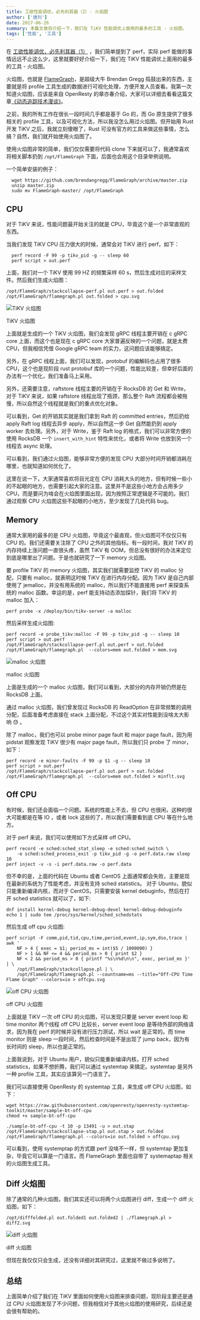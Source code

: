 ```yaml
---
title: 工欲性能调优，必先利其器（2）- 火焰图
author: ['唐刘']
date: 2017-06-26
summary: 本篇文章将介绍一下，我们在 TiKV 性能调优上面用的最多的工具 - 火焰图。
tags: ['性能', '工具']
---
```


在 [工欲性能调优，必先利其器（1）](./iostat-perf-strace.md) ，我们简单提到了 perf，实际 perf 能做的事情远远不止这么少，这里就要好好介绍一下，我们在 TiKV 性能调优上面用的最多的工具 - 火焰图。

火焰图，也就是 [FlameGraph](https://github.com/brendangregg/FlameGraph)，是超级大牛 Brendan Gregg 捣鼓出来的东西，主要就是将 profile 工具生成的数据进行可视化处理，方便开发人员查看。我第一次知道火焰图，应该是来自 OpenResty 的章亦春介绍，大家可以详细去看看这篇文章[《动态追踪技术漫谈》](https://openresty.org/posts/dynamic-tracing/)。

之前，我的所有工作在很长一段时间几乎都是基于 Go 的，而 Go 原生提供了很多相关的 profile 工具，以及可视化方法，所以我没怎么用过火焰图。但开始用 Rust 开发 TiKV 之后，我就立刻傻眼了，Rust 可没有官方的工具来做这些事情，怎么搞？自然，我们就开始使用火焰图了。

使用火焰图非常的简单，我们仅仅需要将代码 clone 下来就可以了，我通常喜欢将相关脚本扔到 `/opt/FlameGraph` 下面，后面也会用这个目录举例说明。

一个简单安装的例子：

```
  wget https://github.com/brendangregg/FlameGraph/archive/master.zip
  unzip master.zip
  sudo mv FlameGraph-master/ /opt/FlameGraph
```

## CPU

对于 TiKV 来说，性能问题最开始关注的就是 CPU，毕竟这个是一个非常直观的东西。

当我们发现 TiKV CPU 压力很大的时候，通常会对 TiKV 进行 perf，如下：

```
  perf record -F 99 -p tikv_pid -g -- sleep 60
  perf script > out.perf
```

上面，我们对一个 TiKV 使用 99 HZ 的频繁采样 60 s，然后生成对应的采样文件。然后我们生成火焰图：

```
/opt/FlameGraph/stackcollapse-perf.pl out.perf > out.folded
/opt/FlameGraph/flamegraph.pl out.folded > cpu.svg
```

![TiKV 火焰图](media/flame-graph/1.jpg)

<div class="caption-center">TiKV 火焰图</div>

上面就是生成的一个 TiKV 火焰图，我们会发现 gRPC 线程主要开销在 c gRPC core 上面，而这个也是现在 c gRPC core 大家普遍反映的一个问题，就是太费 CPU，但我相信凭借 Google gRPC team 的实力，这问题应该能够搞定。

另外，在 gRPC 线程上面，我们可以发现，protobuf 的编解码也占用了很多 CPU，这个也是现阶段 rust protobuf 库的一个问题，性能比较差，但幸好后面的办法有一个优化，我们准备马上采用。

另外，还需要注意，raftstore 线程主要的开销在于 RocksDB 的 Get 和 Write，对于 TiKV 来说，如果 raftstore 线程出现了瓶颈，那么整个 Raft 流程都会被拖慢，所以自然这个线程就是我们的重点优化对象。

可以看到，Get 的开销其实就是我们拿到 Raft 的 committed entries，然后扔给 apply Raft log 线程去异步 apply，所以自然这一步 Get 自然能扔到 apply worker 去处理。另外，对于 Write，鉴于 Raft log 的格式，我们可以非常方便的使用 RocksDB 一个 `insert_with_hint` 特性来优化，或者将 Write 也放到另一个线程去 async 处理。

可以看到，我们通过火焰图，能够非常方便的发现 CPU 大部分时间开销都消耗在哪里，也就知道如何优化了。

这里在说一下，大家通常喜欢将目光定在 CPU 消耗大头的地方，但有时候一些小的不起眼的地方，也需要引起大家的注意。这里并不是这些小地方会占用多少 CPU，而是要问为啥会在火焰图里面出现，因为按照正常逻辑是不可能的。我们通过观察 CPU 火焰图这些不起眼的小地方，至少发现了几处代码 bug。

## Memory

通常大家用的最多的是 CPU 火焰图，毕竟这个最直观，但火焰图可不仅仅只有 CPU 的。我们还需要关注除了 CPU 之外的其他指标。有一段时间，我对 TiKV 的内存持续上涨问题一直很头疼，虽然 TiKV 有 OOM，但总没有很好的办法来定位到底是哪里出了问题。于是也就研究了一下 memory 火焰图。

要 profile TiKV 的 memory 火焰图，其实我们就需要监控 TiKV 的 malloc 分配，只要有 malloc，就表明这时候 TiKV 在进行内存分配。因为 TiKV 是自己内部使用了 jemalloc，并没有用系统的 malloc，所以我们不能直接用 perf 来探查系统的 malloc 函数。幸运的是，perf 能支持动态添加探针，我们将 TiKV 的 malloc 加入：

```
perf probe -x /deploy/bin/tikv-server -a malloc
```

然后采样生成火焰图:

```
perf record -e probe_tikv:malloc -F 99 -p tikv_pid -g -- sleep 10
perf script > out.perf
/opt/FlameGraph/stackcollapse-perf.pl out.perf > out.folded
/opt/FlameGraph/flamegraph.pl  --colors=mem out.folded > mem.svg
```


![malloc 火焰图](media/flame-graph/2.png)

<div class="caption-center">malloc 火焰图</div>

上面是生成的一个 malloc 火焰图，我们可以看到，大部分的内存开销仍然是在 RocksDB 上面。

通过 malloc 火焰图，我们曾发现过 RocksDB 的 ReadOption 在非常频繁的调用分配，后面准备考虑直接在 stack 上面分配，不过这个其实对性能到没啥太大影响 :sweat: 。

除了 malloc，我们也可以 probe minor page fault 和 major page fault，因为用 pidstat 观察发现 TiKV 很少有 major page fault，所以我们只 probe 了 minor，如下：

```
perf record -e minor-faults -F 99 -p $1 -g -- sleep 10
perf script > out.perf
/opt/FlameGraph/stackcollapse-perf.pl out.perf > out.folded
/opt/FlameGraph/flamegraph.pl  --colors=mem out.folded > minflt.svg
```

## Off CPU

有时候，我们还会面临一个问题。系统的性能上不去，但 CPU 也很闲，这种的很大可能都是在等 IO ，或者 lock 这些的了，所以我们需要看到底 CPU 等在什么地方。

对于 perf 来说，我们可以使用如下方式采样 off CPU。

```
perf record -e sched:sched_stat_sleep -e sched:sched_switch \
    -e sched:sched_process_exit -p tikv_pid -g -o perf.data.raw sleep 10
perf inject -v -s -i perf.data.raw -o perf.data
```

但不幸的是，上面的代码在 Ubuntu 或者 CentOS 上面通常都会失败，主要是现在最新的系统为了性能考虑，并没有支持 sched statistics。 对于 Ubuntu，貌似只能重新编译内核，而对于 CentOS，只需要安装 kernel debuginfo，然后在打开 sched statistics 就可以了，如下:

```
dnf install kernel-debug kernel-debug-devel kernel-debug-debuginfo
echo 1 | sudo tee /proc/sys/kernel/sched_schedstats
```

然后生成 off cpu 火焰图:

```
perf script -F comm,pid,tid,cpu,time,period,event,ip,sym,dso,trace | awk '
    NF > 4 { exec = $1; period_ms = int($5 / 1000000) }
    NF > 1 && NF <= 4 && period_ms > 0 { print $2 }
    NF < 2 && period_ms > 0 { printf "%s\n%d\n\n", exec, period_ms }' | \
    /opt/FlameGraph/stackcollapse.pl | \
    /opt/FlameGraph/flamegraph.pl --countname=ms --title="Off-CPU Time Flame Graph" --colors=io > offcpu.svg
```

![off CPU 火焰图](media/flame-graph/3.png)

<div class="caption-center">off CPU 火焰图</div>

上面就是 TiKV 一次 off CPU 的火焰图，可以发现只要是 server event loop 和 time monitor 两个线程 off CPU 比较长，server event loop 是等待外部的网络请求，因为我在 perf 的时候并没有进行压力测试，所以 wait 是正常的。而 time monitor 则是 sleep 一段时间，然后检查时间是不是出现了 jump back，因为有长时间的 sleep，所以也是正常的。

上面我说到，对于 Ubuntu 用户，貌似只能重新编译内核，打开 sched statistics，如果不想折腾，我们可以通过 systemtap 来搞定。systemtap 是另外一种 profile 工具，其实应该算另一门语言了。

我们可以直接使用 OpenResty 的 systemtap 工具，来生成 off CPU 火焰图，如下：

```
wget https://raw.githubusercontent.com/openresty/openresty-systemtap-toolkit/master/sample-bt-off-cpu
chmod +x sample-bt-off-cpu

./sample-bt-off-cpu -t 10 -p 13491 -u > out.stap
/opt/FlameGraph/stackcollapse-stap.pl out.stap > out.folded
/opt/FlameGraph/flamegraph.pl --colors=io out.folded > offcpu.svg
```

可以看到，使用 systemptap 的方式跟 perf 没啥不一样，但 systemtap 更加复杂，毕竟它可以算是一门语言。而 FlameGraph 里面也自带了 systemaptap 相关的火焰图生成工具。

## Diff 火焰图

除了通常的几种火焰图，我们其实还可以将两个火焰图进行 diff，生成一个 diff 火焰图，如下：

```
/opt/difffolded.pl out.folded1 out.folded2 | ./flamegraph.pl > diff2.svg
```

![diff 火焰图](media/flame-graph/4.png)

<div class="caption-center">diff 火焰图</div>

但现在我仅仅只会生成，还没有详细对其研究过，这里就不做过多说明了。

## 总结

上面简单介绍了我们在 TiKV 里面如何使用火焰图来排查问题，现阶段主要还是通过 CPU 火焰图发现了不少问题，但我相信对于其他火焰图的使用研究，后续还是会很有帮助的。
